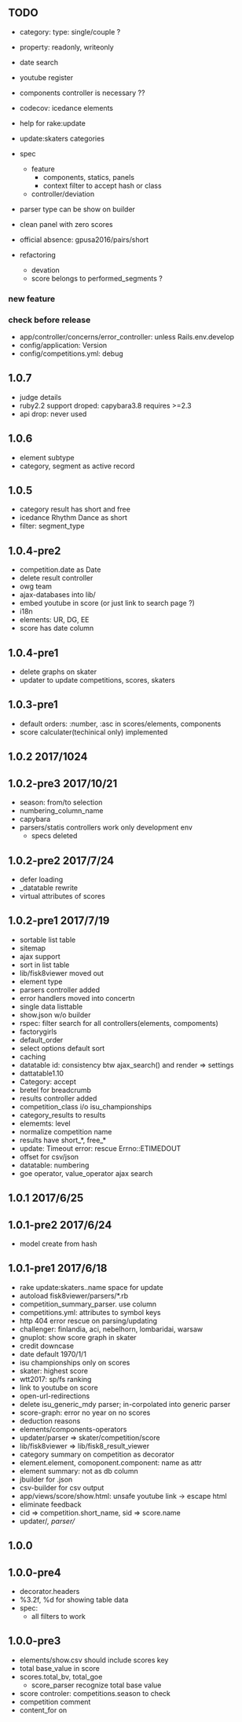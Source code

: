 ## TODO
- category: type: single/couple ?
- property: readonly, writeonly

- date search
- youtube register
- components controller is necessary ??
- codecov: icedance elements
- help for rake:update
- update:skaters categories
- spec
  - feature
	- components, statics, panels
	- context filter to accept hash or class
  - controller/deviation
- parser type can be show on builder
- clean panel with zero scores
- official absence: gpusa2016/pairs/short
- refactoring
  - devation
  - score belongs to performed_segments ?

### new feature

### check before release
- app/controller/concerns/error_controller: unless Rails.env.develop
- config/application: Version
- config/competitions.yml: debug

## 1.0.7
- judge details
- ruby2.2 support droped: capybara3.8 requires >=2.3
- api drop: never used

## 1.0.6
- element subtype
- category, segment as active record

## 1.0.5
- category result has short and free
- icedance Rhythm Dance as short
- filter: segment_type

## 1.0.4-pre2
- competition.date as Date
- delete result controller
- owg team
- ajax-databases into lib/
- embed youtube in score (or just link to search page ?)
- i18n
- elements: UR, DG, EE
- score has date column

## 1.0.4-pre1
- delete graphs on skater
- updater to update competitions, scores, skaters

## 1.0.3-pre1
- default orders: :number, :asc in scores/elements, components
- score calculater(techinical only) implemented

## 1.0.2 2017/1024

## 1.0.2-pre3 2017/10/21
- season: from/to selection
- numbering\_column_name
- capybara
- parsers/statis controllers work only development env
  - specs deleted
  
## 1.0.2-pre2 2017/7/24
- defer loading
- _datatable rewrite
- virtual attributes of scores

## 1.0.2-pre1 2017/7/19
- sortable list table
- sitemap
- ajax support
- sort in list table
- lib/fisk8viewer moved out
- element type
- parsers controller added
- error handlers moved into concertn
- single data listtable
- show.json w/o builder
- rspec: filter search for all controllers(elements, compoments)
- factorygirls
- default_order
- select options default sort
 - caching
- datatable id: consistency btw ajax_search() and render => settings
- dattatable1.10
- Category: accept
- bretel for breadcrumb
- results controller added
- competition\_class i/o isu_championships
- category_results to results
- elememts: level
- normalize competition name
- results have short\_*, free_\*
- update: Timeout error:  rescue Errno::ETIMEDOUT
- offset for csv/json
- datatable: numbering
- goe operator, value_operator ajax search

## 1.0.1 2017/6/25

## 1.0.1-pre2 2017/6/24
- model create from hash

## 1.0.1-pre1 2017/6/18
- rake update:skaters..name space for update
- autoload fisk8viewer/parsers/*.rb
- competition_summary_parser. use column
- competitions.yml: attributes to symbol keys
- http 404 error rescue on parsing/updating
- challenger: finlandia, aci, nebelhorn, lombaridai, warsaw
- gnuplot: show score graph in skater
- credit downcase
- date default 1970/1/1
- isu championships only on scores
- skater: highest score
- wtt2017: sp/fs ranking
- link to youtube on score
- open-url-redirections
- delete isu_generic_mdy parser; in-corpolated into generic parser
- score-graph: error no year on no scores
- deduction reasons
- elements/components-operators
- updater/parser => skater/competition/score
- lib/fisk8viewer => lib/fisk8_result_viewer
- category summary on competition as decorator
- element.element, comoponent.component: name as attr
- element summary: not as db column
- jbuilder for .json
- csv-builder for csv output
- app/views/score/show.html: unsafe youtube link -> escape html
- eliminate feedback
- cid => competition.short_name, sid => score.name
- updater/*, parser/*

## 1.0.0

## 1.0.0-pre4
- decorator.headers
- %3.2f, %d for showing table data
- spec:
  - all filters to work

## 1.0.0-pre3
- elements/show.csv should include scores key
- total base_value in score
- scores.total_bv, total_goe
  - score_parser recognize total base value
- score controler: competitions.season to check
- competition comment
- content_for on <title>
- skater-name correction

## 1.0.0-pre2

## 1.0.0-pre1
- pre-release
